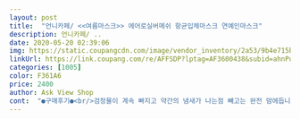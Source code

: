 ```yaml
---
layout: post 
title:  "언니카페/ <<여름마스크>> 에어로실버메쉬 항균입체마스크 연예인마스크" 
description: 언니카페/ ..
date: 2020-05-20 02:39:06 
img: https://static.coupangcdn.com/image/vendor_inventory/2a53/9b4e715b263ab019cf47762adf46db7acc4324ad95e9165ffd37cd6dc87d.jpg 
linkUrl: https://link.coupang.com/re/AFFSDP?lptag=AF3600438&subid=ahnPublicAsk&pageKey=1543345997&itemId=2642785584&vendorItemId=70633606193&traceid=V0-113-980e6ec1b2b3d687 
categories: [1005] 
color: F361A6 
price: 2400 
author: Ask View Shop 
cont:  "●구매후기●<br/>검정물이 계속 빠지고 약간의 냄새가 나는점 빼고는 완전 맘에듭니다.<br/>  얼굴큰사람은 특대형쓰면 귀도 안아프고 좋네요.<br/><br/>검정물이 빠지고 약간의 냄새가 나는점 빼고는 완전 맘에듭니다.<br/> 몇장 더 구입할려구요<br/>마스크가 가볍고 시원하고 느무 좋네요<br/>배송도 빠르고 사진이랑 똑같네요  애들 학교 개학하면 써야할듯해 주문했는데 학원갈때  써보더니 덥지않아 좋다고하네요 하루쓰고 빨아도 얇으니 금방말라 좋아요<br/>검정물이 계속 빠지고 약간의 냄새가 나는점 빼고는 완전 맘에듭니다.<br/>  얼굴큰사람은 특대형쓰면 귀도 안아프고 좋네요.<br/><br/>검정물이 빠지고 약간의 냄새가 나는점 빼고는 완전 맘에듭니다.<br/> 몇장 더 구입할려구요<br/>마스크가 가볍고 시원하고 느무 좋네요<br/>배송도 빠르고 사진이랑 똑같네요  애들 학교 개학하면 써야할듯해 주문했는데 학원갈때  써보더니 덥지않아 좋다고하네요 하루쓰고 빨아도 얇으니 금방말라 좋아요<br/>" 
---
```

